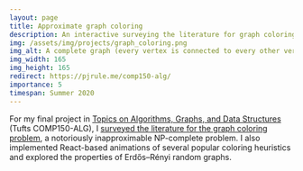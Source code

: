 ```yaml
---
layout: page
title: Approximate graph coloring
description: An interactive surveying the literature for graph coloring, a notoriously inapproximable problem. (Final project for an advanced algorithms elective, summer 2020.)
img: /assets/img/projects/graph_coloring.png
img_alt: A complete graph (every vertex is connected to every other vertex). Each node in this graph is colored differently.
img_width: 165
img_height: 165
redirect: https://pjrule.me/comp150-alg/ 
importance: 5
timespan: Summer 2020
---
```


For my final project in <a href="https://www.eecs.tufts.edu/~aloupis/comp150/" target="_blank">Topics on Algorithms, Graphs, and Data Structures</a> (Tufts COMP150-ALG), I <a href="https://pjrule.me/comp150-alg/">surveyed the literature for the graph coloring problem</a>, a notoriously inapproximable NP-complete problem. I also implemented React-based animations of several popular coloring heuristics and explored the properties of Erdős–Rényi random graphs.
